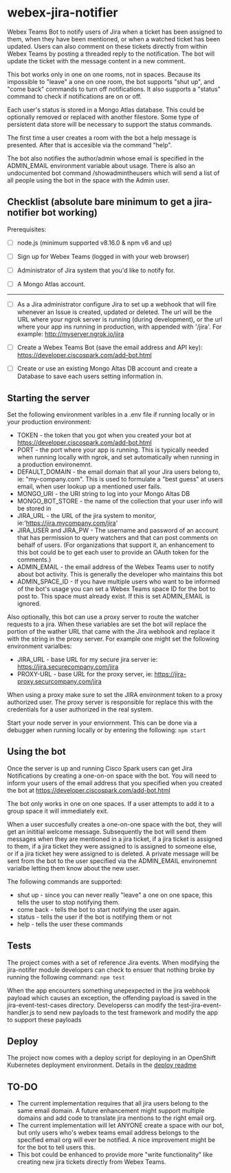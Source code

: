 # webex-jira-notifier
Webex Teams Bot to notify users of Jira when a ticket has been assigned to them, when they have been mentioned, or when a watched ticket has been updated.  Users can also comment on these tickets directly from within Webex Teams by posting a threaded reply to the notification.  The bot will update the ticket with the message content in a new comment.

This bot works only in one on one rooms, not in spaces.   Because its impossible to "leave" a one on one room, the bot supports "shut up", and "come back" commands to turn off notifications.   It also supports a "status" command to check if notifications are on or off.

Each user's status is stored in a Mongo Atlas database.   This could be optionally removed or replaced with another filestore.  Some type of persistent data store will be necessary to support the status commands.

The first time a user creates a room with the bot a help message is presented.   After that is accesible via the command "help".

The bot also notifies the author/admin whose email is specified in the ADMIN_EMAIL environment variable about usage.  There is also an undocumented bot command /showadmintheusers which will send a list of all people using the bot in the space with the Admin user.

## Checklist (absolute bare minimum to get a jira-notifier bot working)

Prerequisites:

- [ ] node.js (minimum supported v8.16.0 & npm v6 and up)

- [ ] Sign up for Webex Teams (logged in with your web browser)

- [ ] Administrator of Jira system that you'd like to notify for.   

- [ ] A Mongo Atlas account.

----

- [ ] As a Jira administrator configure Jira to set up a webhook that will fire whenever an Issue is created, updated or deleted.  The url will be the URL where your ngrok server is running (during development), or the url where your app ins running in production, with appended with '/jira'.  For example: http://myserver.ngrok.io/jira

- [ ] Create a Webex Teams Bot (save the email address and API key): https://developer.ciscospark.com/add-bot.html

- [ ] Create or use an existing Mongo Altas DB account and create a Database to save each users setting information in.
 

## Starting the server

Set the following environment varibles in a .env file if running locally or in your production environment:
* TOKEN - the token that you got when you created your bot at https://developer.ciscospark.com/add-bot.html
* PORT - the port where your app is running.  This is typically needed when running locally with ngrok, and set automatically when running in a production environemnt.
* DEFAULT_DOMAIN - the email domain that all your Jira users belong to, ie: "my-company.com".  This is used to formulate a "best guess" at users email, when user lookup up a mentioned user fails.
* MONGO_URI - the URI string to log into your Mongo Altas DB
* MONGO_BOT_STORE - the name of the collection that your user info will be stored in
* JIRA_URL - the URL of the jira system to monitor, ie:'https://jira.mycompany.com/jira'
* JIRA_USER and JIRA_PW - The username and password of an account that has permission to query watchers and that can post comments on behalf of users.  (For organizations that support it, an enhancement to this bot could be to get each user to provide an OAuth token for the comments.)
* ADMIN_EMAIL - the email address of the Webex Teams user to notify about bot activity.  This is generally the developer who maintains this bot
* ADMIN_SPACE_ID - If you have multiple users who want to be informed of the bot's usage you can set a Webex Teams space ID for the bot to post to.  This space must already exist.   If this is set ADMIN_EMAIL is ignored.

Also optionally, this bot can use a proxy server to route the watcher requests to a jira.  When these variables are set the bot will replace the portion of the wather URL that came with the Jira webhook and replace it with the string in the proxy server.  For example one might set the following environment varialbes:
* JIRA_URL - base URL for my secure jira server ie: https://jira.securecompany.com/jira
* PROXY-URL - base URL for the proxy server, ie: https://jira-proxy.securcompany.com/jira

When using a proxy make sure to set the JIRA environment token to a proxy authorized user.  The proxy server is responsible for replace this with the credentials for a user authorized in the real system.

Start your node server in your enviornment.  This can be done via a debugger when running locally or by entering the following:
    ```npm start```

## Using the bot

Once the server is up and running Cisco Spark users can get Jira Notifications by creating a one-on-on space with the bot.  You will need to inform your users of the email address that you specified when you created the bot at https://developer.ciscospark.com/add-bot.html

The bot only works in one on one spaces.  If a user attempts to add it to a group space it will immediately exit.

When a user succesfully creates a one-on-one space with the bot, they will get an inititial welcome message.  Subsequently the bot will send them messages when they are mentioned in a jira ticket, if a jira ticket is assigned to them, if a jira ticket they were assigned to is assigned to someone else, or if a jira ticket hey were assigned to is deleted.   A private message will be sent from the bot to the user specified via the ADMIN_EMAIL environemnt varialbe letting them know about the new user.

The following commands are supported:
* shut up - since you can never really "leave" a one on one space, this tells the user to stop notifying them.
* come back - tells the bot to start notifying the user again.
* status - tells the user if the bot is notifying them or not
* help - tells the user these commands


## Tests
The project comes with a set of reference Jira events.  When modifying the jira-notifer module developers can check to ensuer that nothing broke by running the following command:      ```npm test```

When the app encounters something unepexpected in the jira webhook payload which causes an exception, the offending payload is saved in the jira-event-test-cases directory.  Developerss can modify the test-jira-event-handler.js to send new payloads to the test framework and modify the app to support these payloads

## Deploy
The project now comes with a deploy script for deploying in an OpenShift Kubernetes deployment environment. Details in the [deploy readme](./deploy/deploy-to-openshift.md)

## TO-DO
* The current implementation requires that all jira users belong to the same email domain.  A future enhancement might support multiple domains and add code to translate jira mentions to the right email org.
* The current implementation will let ANYONE create a space with our bot, but only users who's webex teams email address belongs to the specified email org will ever be notified.   A nice improvement might be for the bot to tell users this.
* This bot could be enhanced to provide more "write functionality" like creating new jira tickets directly from Webex Teams.